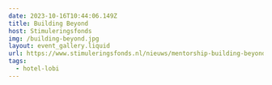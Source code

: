 ```yaml
---
date: 2023-10-16T10:44:06.149Z
title: Building Beyond
host: Stimuleringsfonds
img: /building-beyond.jpg
layout: event_gallery.liquid
url: https://www.stimuleringsfonds.nl/nieuws/mentorship-building-beyond
tags:
  - hotel-lobi
---
```

